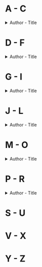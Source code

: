 # A - C
<details> 
<summary>Author - Title</summary>

* [Amelia Pang - Made in China: A Prisoner, an SOS Letter, and the Hidden Cost of America's Cheap Goods](https://github.com/chyneyee/ReadingJournal/blob/main/Nonfiction/Made_in_China-Amelia_Pang.md)
* [Barbara Demick - Eat the Buddha: Life and Death in a Tibetan Town](https://github.com/chyneyee/ReadingJournal/blob/main/Nonfiction/Eat_the_Buddha-Barbara_Demick.md)
* [Barbara Demick - Nothing to Envy: Love, Life and Death in North Korea](https://github.com/chyneyee/ReadingJournal/blob/main/Nonfiction/Nothing_to_Envy-Barbara_Demick.md)
* [Caroline Overington - Last Woman Hanged](https://github.com/chyneyee/ReadingJournal/blob/main/Nonfiction/Last_Woman_Hanged-Caroline_Overington.md)
* [Chris van Tulleken - Ultra-Processed People: Why Do We All Eat Stuff That Isn't Food… and Why Can't We Stop?](https://github.com/chyneyee/ReadingJournal/blob/main/Nonfiction/Ultra_Processed_People-Chris_van_Tulleken.md)
</details>  

# D - F
<details> 
<summary>Author - Title</summary>

* [Elise Hu - Flawless](https://github.com/chyneyee/ReadingJournal/blob/main/Nonfiction/Flawless-Elise_Hu.md)
</details> 

# G - I
<details>
  <summary>Author - Title</summary>

  * [Haruki Murakami - Underground: The Tokyo Gas Attack and the Japanese Psyche](https://github.com/chyneyee/ReadingJournal/blob/main/Nonfiction/Underground_The_Tokyo_Gas_Attack_and_the_Japanese_Psyche-Haruki_Murakami.md)
  * [Helen Gardner - Joe Cinque's Consolation: A True Story of Death, Grief and the Law](https://github.com/chyneyee/ReadingJournal/blob/main/Nonfiction/Joes_Cinques_Consolation-Helen_Garner.md)
  * [Ho Pin - A Death in the Lucky Holiday Hotel: Murder, Money, and an Epic Power Struggle in China](https://github.com/chyneyee/ReadingJournal/blob/main/Nonfiction/A_Death_in_the_Lucky_Holiday_Hotel-Ho_Pin.md)
</details>

# J - L
<details>
  <summary>Author - Title</summary>
  
* [James Astill - The Great Tamasha: Cricket, Corruption and India's Unstoppable Rise](https://github.com/chyneyee/ReadingJournal/blob/main/Nonfiction/The_Great_Tamasha-James_Astill.md)
* [James Ball - The Other Pandemic: How QAnon Contaminated the World](https://github.com/chyneyee/ReadingJournal/blob/main/Nonfiction/The_Other_Pandemic-James_Ball.md)
* [Josh Chin and Liza Lin - Surveillance State: China's Quest to Launch a New Era of Social Control](https://github.com/chyneyee/ReadingJournal/blob/main/Nonfiction/Surveillance_State-Josh_Chin_and_Liza_Lin.md)
* [Leslie T. Chang - Factory Girls: From Village to City in a Changing China](https://github.com/chyneyee/ReadingJournal/blob/main/Nonfiction/Factory_Girls-Leslie_T_Chang.md)
* [Liz Porter - Crime Scene Asia: When forensic evidence becomes the silent witness](https://github.com/chyneyee/ReadingJournal/blob/main/Nonfiction/Crime_Scene_Asia-Liz_Porter.md)
</details>

# M - O
<details>
  <summary>Author - Title</summary>

  * [Michael Rowland - Black Summer: Stories of Loss, Courage and Community from the 2019-2020 Bushfires](https://github.com/chyneyee/ReadingJournal/blob/main/Nonfiction/Black_Summer-Michael_Rowland.md)

</details>

# P - R
<details>
  <summary>Author - Title</summary>

  * [Rohayu Binti Shahar Adnan & Fatin Amin - A Dead Body Never Lies](https://github.com/chyneyee/ReadingJournal/blob/main/Nonfiction/A_Dead_Body_Never_Lies-Rohayu_Binti_Shahar_Adnan_%26_Fatin_Amin.md)
</details>

# S - U

# V - X


# Y - Z
